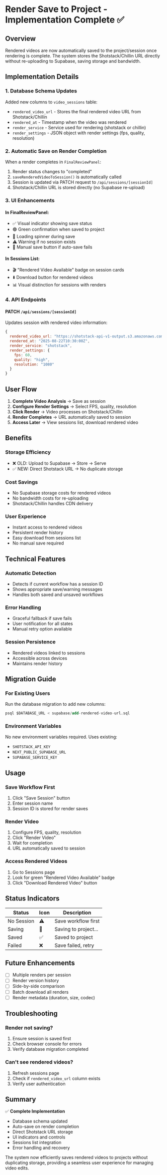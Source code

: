 # Render Save to Project - Implementation Complete ✅

## Overview
Rendered videos are now automatically saved to the project/session once rendering is complete. The system stores the Shotstack/Chillin URL directly without re-uploading to Supabase, saving storage and bandwidth.

## Implementation Details

### 1. **Database Schema Updates**
Added new columns to `video_sessions` table:
- `rendered_video_url` - Stores the final rendered video URL from Shotstack/Chillin
- `rendered_at` - Timestamp when the video was rendered
- `render_service` - Service used for rendering (shotstack or chillin)
- `render_settings` - JSON object with render settings (fps, quality, resolution)

### 2. **Automatic Save on Render Completion**
When a render completes in `FinalReviewPanel`:
1. Render status changes to "completed"
2. `saveRenderedVideoToSession()` is automatically called
3. Session is updated via PATCH request to `/api/sessions/[sessionId]`
4. Shotstack/Chillin URL is stored directly (no Supabase re-upload)

### 3. **UI Enhancements**

#### In FinalReviewPanel:
- ✅ Visual indicator showing save status
- 🟢 Green confirmation when saved to project
- 🔄 Loading spinner during save
- ⚠️ Warning if no session exists
- 💾 Manual save button if auto-save fails

#### In Sessions List:
- 🎬 "Rendered Video Available" badge on session cards
- ⬇️ Download button for rendered videos
- 📊 Visual distinction for sessions with renders

### 4. **API Endpoints**

#### PATCH `/api/sessions/[sessionId]`
Updates session with rendered video information:
```javascript
{
  rendered_video_url: "https://shotstack-api-v1-output.s3.amazonaws.com/...",
  rendered_at: "2025-08-22T10:30:00Z",
  render_service: "shotstack",
  render_settings: {
    fps: 60,
    quality: "high",
    resolution: "1080"
  }
}
```

## User Flow

1. **Complete Video Analysis** → Save as session
2. **Configure Render Settings** → Select FPS, quality, resolution
3. **Click Render** → Video processes on Shotstack/Chillin
4. **Render Completes** → URL automatically saved to session
5. **Access Later** → View sessions list, download rendered video

## Benefits

### Storage Efficiency
- ❌ OLD: Upload to Supabase → Store → Serve
- ✅ NEW: Direct Shotstack URL → No duplicate storage

### Cost Savings
- No Supabase storage costs for rendered videos
- No bandwidth costs for re-uploading
- Shotstack/Chillin handles CDN delivery

### User Experience
- Instant access to rendered videos
- Persistent render history
- Easy download from sessions list
- No manual save required

## Technical Features

### Automatic Detection
- Detects if current workflow has a session ID
- Shows appropriate save/warning messages
- Handles both saved and unsaved workflows

### Error Handling
- Graceful fallback if save fails
- User notification for all states
- Manual retry option available

### Session Persistence
- Rendered videos linked to sessions
- Accessible across devices
- Maintains render history

## Migration Guide

### For Existing Users
Run the database migration to add new columns:
```sql
psql $DATABASE_URL < supabase/add-rendered-video-url.sql
```

### Environment Variables
No new environment variables required. Uses existing:
- `SHOTSTACK_API_KEY`
- `NEXT_PUBLIC_SUPABASE_URL`
- `SUPABASE_SERVICE_KEY`

## Usage

### Save Workflow First
1. Click "Save Session" button
2. Enter session name
3. Session ID is stored for render saves

### Render Video
1. Configure FPS, quality, resolution
2. Click "Render Video"
3. Wait for completion
4. URL automatically saved to session

### Access Rendered Videos
1. Go to Sessions page
2. Look for green "Rendered Video Available" badge
3. Click "Download Rendered Video" button

## Status Indicators

| Status | Icon | Description |
|--------|------|-------------|
| No Session | ⚠️ | Save workflow first |
| Saving | 🔄 | Saving to project... |
| Saved | ✅ | Saved to project |
| Failed | ❌ | Save failed, retry |

## Future Enhancements

- [ ] Multiple renders per session
- [ ] Render version history
- [ ] Side-by-side comparison
- [ ] Batch download all renders
- [ ] Render metadata (duration, size, codec)

## Troubleshooting

### Render not saving?
1. Ensure session is saved first
2. Check browser console for errors
3. Verify database migration completed

### Can't see rendered videos?
1. Refresh sessions page
2. Check if `rendered_video_url` column exists
3. Verify user authentication

## Summary

✅ **Complete Implementation**
- Database schema updated
- Auto-save on render completion
- Direct Shotstack URL storage
- UI indicators and controls
- Sessions list integration
- Error handling and recovery

The system now efficiently saves rendered videos to projects without duplicating storage, providing a seamless user experience for managing video edits.